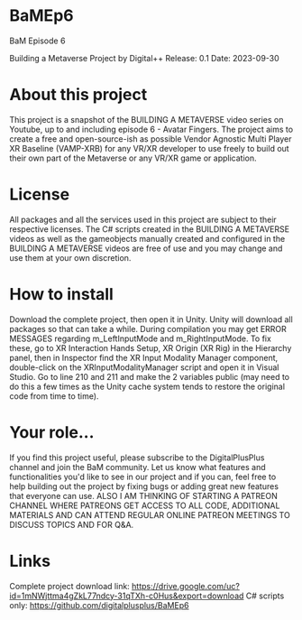 # BaMEp6
BaM Episode 6

Building a Metaverse Project by Digital++
Release: 0.1
Date: 2023-09-30

About this project
==================
This project is a snapshot of the BUILDING A METAVERSE video series on Youtube, up to and including episode 6 - Avatar Fingers. The project aims to create a free and open-source-ish as possible Vendor Agnostic Multi Player XR Baseline (VAMP-XRB) for any VR/XR developer to use freely to build out their own part of the Metaverse or any VR/XR game or application.

License
=======
All packages and all the services used in this project are subject to their respective licenses. The C# scripts created in the BUILDING A METAVERSE videos as well as the gameobjects manually created and configured in the BUILDING A METAVERSE videos are free of use and you may change and use them at your own discretion.

How to install
==============
Download the complete project, then open it in Unity. Unity will download all packages so that can take a while.
During compilation you may get ERROR MESSAGES regarding m_LeftInputMode and m_RightInputMode. To fix these, go to XR Interaction Hands Setup, XR Origin (XR Rig) in the Hierarchy panel, then in Inspector find the XR Input Modality Manager component, double-click on the XRInputModalityManager script and open it in Visual Studio. Go to line 210 and 211 and make the 2 variables public (may need to do this a few times as the Unity cache system tends to restore the original code from time to time).

Your role...
============
If you find this project useful, please subscribe to the DigitalPlusPlus channel and join the BaM community. Let us know what features and functionalities you'd like to see in our project and if you can, feel free to help building out the project by fixing bugs or adding great new features that everyone can use.
ALSO I AM THINKING OF STARTING A PATREON CHANNEL WHERE PATREONS GET ACCESS TO ALL CODE, ADDITIONAL MATERIALS AND CAN ATTEND REGULAR ONLINE PATREON MEETINGS TO DISCUSS TOPICS AND FOR Q&A.

Links
=====
Complete project download link: https://drive.google.com/uc?id=1mNWjttma4gZkL77ndcy-31qTXh-c0Hus&export=download
C# scripts only: https://github.com/digitalplusplus/BaMEp6

